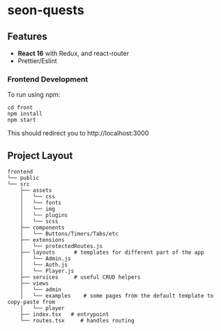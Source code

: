 # seon-quests

## Features

- **React 16** with Redux, and react-router
- Prettier/Eslint


### Frontend Development

To run using npm:

```
cd front
npm install
npm start
```

This should redirect you to http://localhost:3000

## Project Layout

```
frontend
└── public
└── src
    ├── assets
    │   └── css
    │   └── fonts
    │   └── img
    │   └── plugins
    │   └── scss
    ├── components
    │   └── Buttons/Timers/Tabs/etc
    ├── extensions
    │   └── protectedRoutes.js
    ├── layouts      # templates for different part of the app
    │   └── Admin.js
    │   └── Auth.js
    │   └── Player.js
    ├── services     # useful CRUD helpers
    ├── views
    │   └── admin
    │   └── examples    # some pages from the default template to copy-paste from
    │   └── player
    ├── index.tsx   # entrypoint
    └── routes.tsx     # handles routing
```
